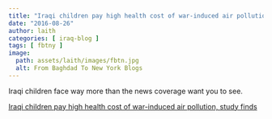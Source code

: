 ```yaml
---
title: "Iraqi children pay high health cost of war-induced air pollution, study finds"
date: "2016-08-26"
author: laith
categories: [ iraq-blog ]
tags: [ fbtny ]
image:
  path: assets/laith/images/fbtn.jpg
  alt: From Baghdad To New York Blogs
---
```


Iraqi children face way more than the news coverage want you to see.

  
[Iraqi children pay high health cost of war-induced air pollution, study finds](https://www.theguardian.com/global-development/2016/aug/22/iraq-children-health-cost-war-induced-air-pollution-study-toxic-waste-birth-defects)
